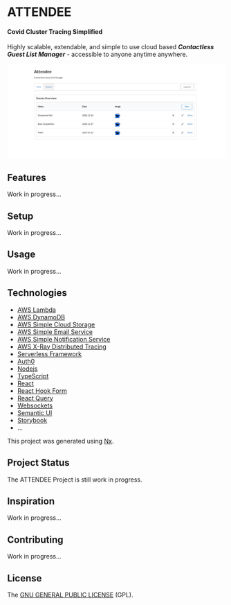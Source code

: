 # ATTENDEE

#### Covid Cluster Tracing Simplified

Highly scalable, extendable, and simple to use cloud based _**Contactless Guest List Manager**_ - accessible to anyone anytime anywhere.

![Image of ATTENDEE Events Overview Page](./png/attendee-events-overview.png)

## Features

Work in progress...

## Setup

Work in progress...

## Usage

Work in progress...

## Technologies

- [AWS Lambda](https://aws.amazon.com/lambda)
- [AWS DynamoDB](https://aws.amazon.com/dynamodb)
- [AWS Simple Cloud Storage](https://aws.amazon.com/s3)
- [AWS Simple Email Service](https://aws.amazon.com/ses)
- [AWS Simple Notification Service](https://aws.amazon.com/sns)
- [AWS X-Ray Distributed Tracing](https://aws.amazon.com/xray)
- [Serverless Framework](https://www.serverless.com/)
- [Auth0](https://auth0.com/)
- [Nodejs](https://nodejs.org/en/)
- [TypeScript](https://www.typescriptlang.org)
- [React](https://reactjs.org/)
- [React Hook Form](https://react-hook-form.com)
- [React Query](https://react-query.tanstack.com)
- [Websockets](https://www.npmjs.com/package/isomorphic-ws)
- [Semantic UI](https://react.semantic-ui.com)
- [Storybook](https://storybook.js.org)
- ...

This project was generated using [Nx](https://nx.dev).

## Project Status

The ATTENDEE Project is still work in progress.

## Inspiration

Work in progress...

## Contributing

Work in progress...

## License

The [GNU GENERAL PUBLIC LICENSE](./LICENSE) (GPL).
